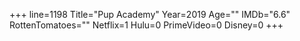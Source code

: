 +++
line=1198
Title="Pup Academy"
Year=2019
Age=""
IMDb="6.6"
RottenTomatoes=""
Netflix=1
Hulu=0
PrimeVideo=0
Disney=0
+++

